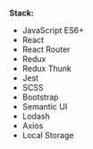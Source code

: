 **Stack:**

* JavaScript ES6+
* React
* React Router
* Redux
* Redux Thunk
* Jest
* SCSS
* Bootstrap
* Semantic UI
* Lodash
* Axios
* Local Storage
